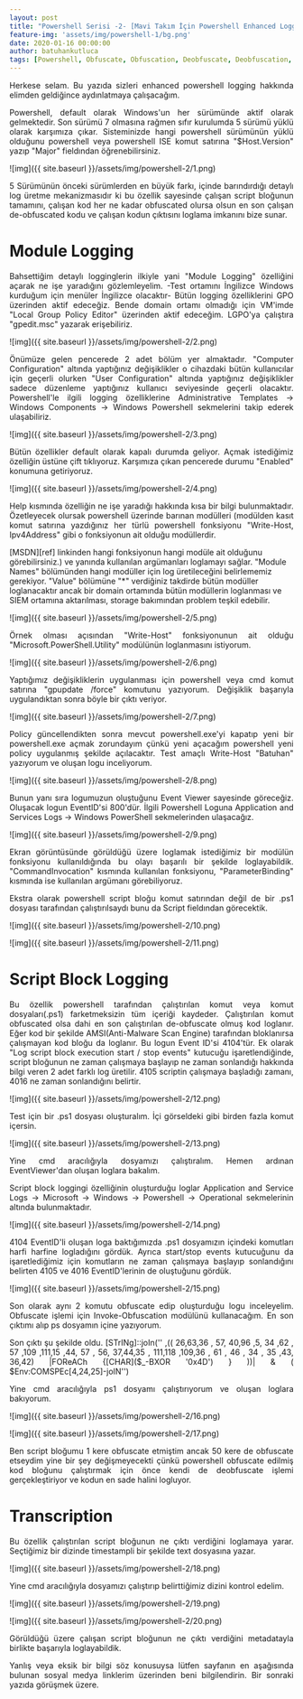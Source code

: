 ```yaml
---
layout: post
title: "Powershell Serisi -2- [Mavi Takım İçin Powershell Enhanced Logging]"
feature-img: 'assets/img/powershell-1/bg.png'
date: 2020-01-16 00:00:00
author: batuhankutluca
tags: [Powershell, Obfuscate, Obfuscation, Deobfuscate, Deobfuscation, Enhanced Logging, Logging, Module Logging, Script Block Logging, Transcription]
---
```


<p align="justify">Herkese selam. Bu yazıda sizleri enhanced powershell logging hakkında elimden geldiğince aydınlatmaya çalışacağım. </p>

<p align="justify">Powershell, default olarak Windows'un her sürümünde aktif olarak gelmektedir. Son sürümü 7 olmasına rağmen sıfır kurulumda 5 sürümü yüklü olarak karşımıza çıkar. Sisteminizde hangi powershell sürümünün yüklü olduğunu powershell veya powershell ISE komut satırına "$Host.Version" yazıp "Major" fieldından öğrenebilirsiniz. </p> 

![img]({{ site.baseurl }}/assets/img/powershell-2/1.png)

<p align="justify"> 5 Sürümünün önceki sürümlerden en büyük farkı, içinde barındırdığı detaylı log üretme mekanizmasıdır ki bu özellik sayesinde çalışan script bloğunun tamamını, çalışan kod her ne kadar obfuscated olursa olsun en son çalışan de-obfuscated kodu ve çalışan kodun çıktısını loglama imkanını bize sunar. </p>

# Module Logging

<p align="justify">Bahsettiğim detaylı logginglerin ilkiyle yani "Module Logging" özelliğini açarak ne işe yaradığını gözlemleyelim. -Test ortamını İngilizce Windows kurduğum için menüler İngilizce olacaktır- Bütün logging özelliklerini GPO üzerinden aktif edeceğiz. Bende domain ortamı olmadığı için VM'imde "Local Group Policy Editor" üzerinden aktif edeceğim. LGPO'ya çalıştıra "gpedit.msc" yazarak erişebiliriz.</p>

![img]({{ site.baseurl }}/assets/img/powershell-2/2.png)

<p align="justify">Önümüze gelen pencerede 2 adet bölüm yer almaktadır. "Computer Configuration" altında yaptığınız değişiklikler o cihazdaki bütün kullanıcılar için geçerli olurken "User Configuration" altında yaptığınız değişiklikler sadece düzenleme yaptığınız kullanıcı seviyesinde geçerli olacaktır. Powershell'le ilgili logging özelliklerine Administrative Templates -> Windows Components -> Windows Powershell sekmelerini takip ederek ulaşabiliriz. </p>

![img]({{ site.baseurl }}/assets/img/powershell-2/3.png)

<p align="justify">Bütün özellikler default olarak kapalı durumda geliyor. Açmak istediğimiz özelliğin üstüne çift tıklıyoruz. Karşımıza çıkan pencerede durumu "Enabled" konumuna getiriyoruz. </p>

![img]({{ site.baseurl }}/assets/img/powershell-2/4.png)

<p align="justify">Help kısmında özelliğin ne işe yaradığı hakkında kısa bir bilgi bulunmaktadır. Özetleyecek olursak powershell üzerinde barınan modülleri (modülden kasıt komut satırına yazdığınız her türlü powershell fonksiyonu "Write-Host, Ipv4Address" gibi o fonksiyonun ait olduğu modüllerdir.</p> 
[MSDN][ref] linkinden hangi fonksiyonun hangi modüle ait olduğunu görebilirsiniz.) ve yanında kullanılan argümanları loglamayı sağlar. "Module Names" bölümünden hangi modüller için log üretileceğini belirlememiz gerekiyor. "Value" bölümüne "*" verdiğiniz takdirde bütün modüller loglanacaktır ancak bir domain ortamında bütün modüllerin loglanması ve SIEM ortamına aktarılması, storage bakımından problem teşkil edebilir.

![img]({{ site.baseurl }}/assets/img/powershell-2/5.png)

<p align="justify"> Örnek olması açısından "Write-Host" fonksiyonunun ait olduğu "Microsoft.PowerShell.Utility" modülünün loglanmasını istiyorum.</p>

![img]({{ site.baseurl }}/assets/img/powershell-2/6.png)

<p align="justify">Yaptığımız değişikliklerin uygulanması için powershell veya cmd komut satırına "gpupdate /force" komutunu yazıyorum. Değişiklik başarıyla uygulandıktan sonra böyle bir çıktı veriyor. </p>

![img]({{ site.baseurl }}/assets/img/powershell-2/7.png)

<p align="justify">Policy güncellendikten sonra mevcut powershell.exe'yi kapatıp yeni bir powershell.exe açmak zorundayım çünkü yeni açacağım powershell yeni policy uygulanmış şekilde açılacaktır. Test amaçlı Write-Host "Batuhan" yazıyorum ve oluşan logu inceliyorum.</p>

![img]({{ site.baseurl }}/assets/img/powershell-2/8.png)

<p align="justify">Bunun yanı sıra logumuzun oluştuğunu Event Viewer sayesinde göreceğiz. Oluşacak logun EventID'si 800'dür. İlgili Powershell Loguna Application and Services Logs -> Windows PowerShell sekmelerinden ulaşacağız.</p>

![img]({{ site.baseurl }}/assets/img/powershell-2/9.png)

<p align="justify">Ekran görüntüsünde görüldüğü üzere loglamak istediğimiz bir modülün fonksiyonu kullanıldığında bu olayı başarılı bir şekilde loglayabildik. "CommandInvocation" kısmında kullanılan fonksiyonu, "ParameterBinding" kısmında ise kullanılan argümanı görebiliyoruz.</p>

<p align="justify">Ekstra olarak powershell script bloğu komut satırından değil de bir .ps1 dosyası tarafından çalıştırılsaydı bunu da Script fieldından görecektik.</p>

![img]({{ site.baseurl }}/assets/img/powershell-2/10.png)

![img]({{ site.baseurl }}/assets/img/powershell-2/11.png)

# Script Block Logging

<p align="justify">Bu özellik powershell tarafından çalıştırılan komut veya komut dosyaları(.ps1) farketmeksizin tüm içeriği kaydeder. Çalıştırılan komut obfuscated olsa dahi en son çalıştırılan de-obfuscate olmuş kod loglanır. Eğer kod bir şekilde AMSI(Anti-Malware Scan Engine) tarafından bloklanırsa çalışmayan kod bloğu da loglanır. Bu logun Event ID'si 4104'tür. Ek olarak "Log script block execution start / stop events" kutucuğu işaretlendiğinde, script bloğunun ne zaman çalışmaya başlayıp ne zaman sonlandığı hakkında bilgi veren 2 adet farklı log üretilir. 4105 scriptin çalışmaya başladığı zamanı, 4016 ne zaman sonlandığını belirtir.</p>

![img]({{ site.baseurl }}/assets/img/powershell-2/12.png)

<p align="justify">Test için bir .ps1 dosyası oluşturalım. İçi görseldeki gibi birden fazla komut içersin.</p>

![img]({{ site.baseurl }}/assets/img/powershell-2/13.png)

<p align="justify">Yine cmd aracılığıyla dosyamızı çalıştıralım. Hemen ardınan EventViewer'dan oluşan loglara bakalım.</p>

<p align="justify">Script block loggingi özelliğinin oluşturduğu loglar Application and Service Logs -> Microsoft -> Windows -> Powershell -> Operational sekmelerinin altında bulunmaktadır. </p>

![img]({{ site.baseurl }}/assets/img/powershell-2/14.png)

<p align="justify">4104 EventID'li oluşan loga baktığımızda .ps1 dosyamızın içindeki komutları harfi harfine logladığını gördük. Ayrıca start/stop events kutucuğunu da işaretlediğimiz için komutların ne zaman çalışmaya başlayıp sonlandığını belirten 4105 ve 4016 EventID'lerinin de oluştuğunu gördük. </p>

![img]({{ site.baseurl }}/assets/img/powershell-2/15.png)

<p align="justify">Son olarak aynı 2 komutu obfuscate edip oluşturduğu logu inceleyelim. Obfuscate işlemi için Invoke-Obfuscation modülünü kullanacağım. En son çıktımı alıp ps dosyamın içine yazıyorum.</p>

<p align="justify">Son çıktı şu şekilde oldu.
[STrINg]::joIn('' ,(( 26,63,36 , 57, 40,96 ,5, 34 ,62 , 57 ,109 ,111,15 ,44, 57 , 56, 37,44,35 , 111,118 ,109,36 , 61 , 46 , 34 , 35 ,43, 36,42) |FOReACh {[CHAR]($_-BXOR '0x4D') } ))| & ( $Env:COMSPEc[4,24,25]-joIN'')</p>

<p align="justify">Yine cmd aracılığıyla ps1 dosyamı çalıştırıyorum ve oluşan loglara bakıyorum.</p>

![img]({{ site.baseurl }}/assets/img/powershell-2/16.png)

![img]({{ site.baseurl }}/assets/img/powershell-2/17.png)

<p align="justify">Ben script bloğumu 1 kere obfuscate etmiştim ancak 50 kere de obfuscate etseydim yine bir şey değişmeyecekti çünkü powershell obfuscate edilmiş kod bloğunu çalıştırmak için önce kendi de deobfuscate işlemi gerçekleştiriyor ve kodun en sade halini logluyor.</p>

# Transcription

<p align="justify">Bu özellik çalıştırılan script bloğunun ne çıktı verdiğini loglamaya yarar. Seçtiğimiz bir dizinde timestampli bir şekilde text dosyasına yazar.</p>

![img]({{ site.baseurl }}/assets/img/powershell-2/18.png)

<p align="justify">Yine cmd aracılığıyla dosyamızı çalıştırıp belirttiğimiz dizini kontrol edelim.</p>

![img]({{ site.baseurl }}/assets/img/powershell-2/19.png)

![img]({{ site.baseurl }}/assets/img/powershell-2/20.png)

<p align="justify">Görüldüğü üzere çalışan script bloğunun ne çıktı verdiğini metadatayla birlikte başarıyla loglayabildik.</p>

<p align="justify">Yanlış veya eksik bir bilgi söz konusuysa lütfen sayfanın en aşağısında bulunan sosyal medya linklerim üzerinden beni bilgilendirin. Bir sonraki yazıda görüşmek üzere. </p>

[ref]: https://docs.microsoft.com/en-us/powershell/module/microsoft.powershell.utility/write-host?view=powershell-5.1